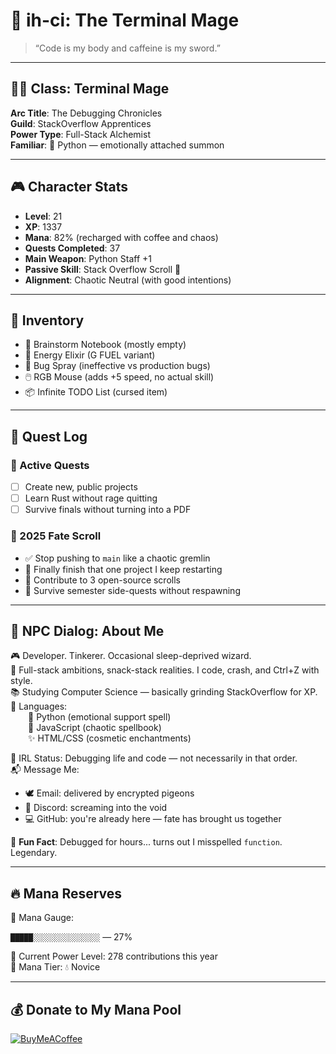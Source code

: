 # 🌸 ih-ci: The Terminal Mage

> “Code is my body and caffeine is my sword.”

---

## 🧙‍♂️ Class: Terminal Mage  
**Arc Title**: The Debugging Chronicles  
**Guild**: StackOverflow Apprentices  
**Power Type**: Full-Stack Alchemist  
**Familiar**: 🐍 Python — emotionally attached summon  

---

## 🎮 Character Stats
- **Level**: 21  
- **XP**: 1337  
- **Mana**: 82% (recharged with coffee and chaos)  
- **Quests Completed**: 37  
- **Main Weapon**: Python Staff +1  
- **Passive Skill**: Stack Overflow Scroll 📜  
- **Alignment**: Chaotic Neutral (with good intentions)

---

## 🎒 Inventory
- 🧠 Brainstorm Notebook (mostly empty)  
- 🧃 Energy Elixir (G FUEL variant)  
- 🔧 Bug Spray (ineffective vs production bugs)  
- 🖱️ RGB Mouse (adds +5 speed, no actual skill)  
- 📦 Infinite TODO List (cursed item)  

---

## 📜 Quest Log

### 🧾 Active Quests
- [ ] Create new, public projects  
- [ ] Learn Rust without rage quitting  
- [ ] Survive finals without turning into a PDF  

### 🔮 2025 Fate Scroll
- ✅ Stop pushing to `main` like a chaotic gremlin  
- 🚧 Finally finish that one project I keep restarting  
- 🌱 Contribute to 3 open-source scrolls  
- 🤝 Survive semester side-quests without respawning  

---

## 💬 NPC Dialog: About Me

🎮 Developer. Tinkerer. Occasional sleep-deprived wizard.  
🍿 Full-stack ambitions, snack-stack realities. I code, crash, and Ctrl+Z with style.  
📚 Studying Computer Science — basically grinding StackOverflow for XP.  
🔧 Languages:  
  🐍 Python (emotional support spell)  
  📜 JavaScript (chaotic spellbook)  
  ✨ HTML/CSS (cosmetic enchantments)  

👾 IRL Status: Debugging life and code — not necessarily in that order.  
📬 Message Me:  
- 🕊️ Email: delivered by encrypted pigeons  
- 💬 Discord: screaming into the void  
- 💻 GitHub: you're already here — fate has brought us together  

🧠 **Fun Fact**: Debugged for hours... turns out I misspelled `function`. Legendary.

---

## 🔥 Mana Reserves












































































<!-- MANA-START -->
🧙 Mana Gauge:  

`█████░░░░░░░░░░░░░░░` — 27%

🧪 Current Power Level: 278 contributions this year  
🔋 Mana Tier: 💧 Novice
<!-- MANA-END -->












































































---

## 💰 Donate to My Mana Pool
[![BuyMeACoffee](https://img.shields.io/badge/Buy%20Me%20a%20Coffee-ffdd00?style=for-the-badge&logo=buy-me-a-coffee&logoColor=black)](https://buymeacoffee.com/ihci) 
